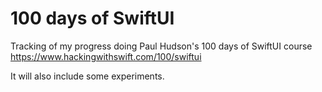 # 100 days of SwiftUI

Tracking of my progress doing Paul Hudson's 100 days of SwiftUI course
https://www.hackingwithswift.com/100/swiftui

It will also include some experiments.
